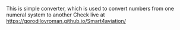 This is simple converter, which is used to convert numbers from one numeral system to another
Check live at https://gorodilovroman.github.io/Smart4aviation/

